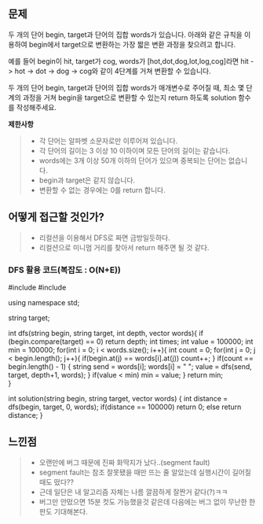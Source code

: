 ## 문제

두 개의 단어 begin, target과 단어의 집합 words가 있습니다. 아래와 같은 규칙을 이용하여 begin에서 target으로 변환하는 가장 짧은 변환 과정을 찾으려고 합니다.

예를 들어 begin이 hit, target가 cog, words가 [hot,dot,dog,lot,log,cog]라면 hit -> hot -> dot -> dog -> cog와 같이 4단계를 거쳐 변환할 수 있습니다.

두 개의 단어 begin, target과 단어의 집합 words가 매개변수로 주어질 때, 최소 몇 단계의 과정을 거쳐 begin을 target으로 변환할 수 있는지 return 하도록 solution 함수를 작성해주세요.


**제한사항**

>* 각 단어는 알파벳 소문자로만 이루어져 있습니다.
>* 각 단어의 길이는 3 이상 10 이하이며 모든 단어의 길이는 같습니다.
>* words에는 3개 이상 50개 이하의 단어가 있으며 중복되는 단어는 없습니다.
>* begin과 target은 같지 않습니다.
>* 변환할 수 없는 경우에는 0를 return 합니다.

## 어떻게 접근할 것인가?

>* 리컬션을 이용해서 DFS로 짜면 금방일듯하다.
>* 리컬션으로 미니멈 거리를 찾아서 return 해주면 될 것 같다.


### DFS 활용 코드(복잡도 : O(N+E))

#include <string>
#include <vector>

using namespace std;

string target;

int dfs(string begin, string target, int depth, vector<string> words){
if (begin.compare(target) == 0) return depth;
int times;
int value = 100000;
int min = 100000;
for(int i = 0; i < words.size(); i++){
int count = 0;
for(int j = 0; j < begin.length(); j++){
if(begin.at(j) == words[i].at(j)) count++;
}
if(count == begin.length() - 1) {
string send = words[i];
words[i] = "                        ";
value = dfs(send, target, depth+1, words);
}
if(value < min) min = value;
}
return min;    
}

int solution(string begin, string target, vector<string> words) {
int distance = dfs(begin, target, 0, words);
if(distance == 100000) return 0;
else return distance;
}


## 느낀점

>* 오랜만에 버그 때문에 진짜 화딱지가 났다..(segment fault)
>* segment fault는 참조 잘못됐을 때만 뜨는 줄 알았는데 실행시간이 길어질 때도 떴다??
>* 근데 일단은 내 알고리즘 자체는 나름 깔끔하게 잘짠거 같다(?)ㅋㅋ
>* 버그만 안떴으면 15분 컷도 가능했을것 같은데 다음에는 버그 없이 무난한 한판도 기대해본다.
